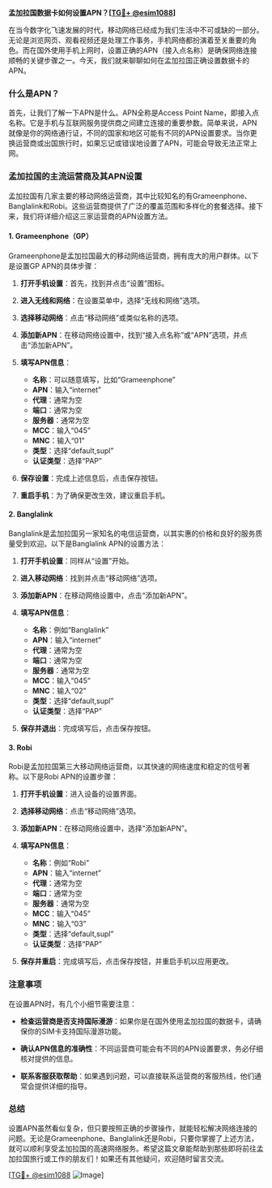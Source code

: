 **孟加拉国数据卡如何设置APN？[[TG💪+ @esim1088](https://t.me/s/esim1088)]**

在当今数字化飞速发展的时代，移动网络已经成为我们生活中不可或缺的一部分。无论是浏览网页、观看视频还是处理工作事务，手机网络都扮演着至关重要的角色。而在国外使用手机上网时，设置正确的APN（接入点名称）是确保网络连接顺畅的关键步骤之一。今天，我们就来聊聊如何在孟加拉国正确设置数据卡的APN。

### 什么是APN？

首先，让我们了解一下APN是什么。APN全称是Access Point Name，即接入点名称。它是手机与互联网服务提供商之间建立连接的重要参数。简单来说，APN就像是你的网络通行证，不同的国家和地区可能有不同的APN设置要求。当你更换运营商或出国旅行时，如果忘记或错误地设置了APN，可能会导致无法正常上网。

### 孟加拉国的主流运营商及其APN设置

孟加拉国有几家主要的移动网络运营商，其中比较知名的有Grameenphone、Banglalink和Robi。这些运营商提供了广泛的覆盖范围和多样化的套餐选择。接下来，我们将详细介绍这三家运营商的APN设置方法。

#### 1. Grameenphone（GP）

Grameenphone是孟加拉国最大的移动网络运营商，拥有庞大的用户群体。以下是设置GP APN的具体步骤：

1. **打开手机设置**：首先，找到并点击“设置”图标。
   
2. **进入无线和网络**：在设置菜单中，选择“无线和网络”选项。

3. **选择移动网络**：点击“移动网络”或类似名称的选项。

4. **添加新APN**：在移动网络设置中，找到“接入点名称”或“APN”选项，并点击“添加新APN”。

5. **填写APN信息**：
   - **名称**：可以随意填写，比如“Grameenphone”
   - **APN**：输入“internet”
   - **代理**：通常为空
   - **端口**：通常为空
   - **服务器**：通常为空
   - **MCC**：输入“045”
   - **MNC**：输入“01”
   - **类型**：选择“default,supl”
   - **认证类型**：选择“PAP”

6. **保存设置**：完成上述信息后，点击保存按钮。

7. **重启手机**：为了确保更改生效，建议重启手机。

#### 2. Banglalink

Banglalink是孟加拉国另一家知名的电信运营商，以其实惠的价格和良好的服务质量受到欢迎。以下是Banglalink APN的设置方法：

1. **打开手机设置**：同样从“设置”开始。

2. **进入移动网络**：找到并点击“移动网络”选项。

3. **添加新APN**：在移动网络设置中，点击“添加新APN”。

4. **填写APN信息**：
   - **名称**：例如“Banglalink”
   - **APN**：输入“internet”
   - **代理**：通常为空
   - **端口**：通常为空
   - **服务器**：通常为空
   - **MCC**：输入“045”
   - **MNC**：输入“02”
   - **类型**：选择“default,supl”
   - **认证类型**：选择“PAP”

5. **保存并退出**：完成填写后，点击保存按钮。

#### 3. Robi

Robi是孟加拉国第三大移动网络运营商，以其快速的网络速度和稳定的信号著称。以下是Robi APN的设置步骤：

1. **打开手机设置**：进入设备的设置界面。

2. **选择移动网络**：点击“移动网络”选项。

3. **添加新APN**：在移动网络设置中，选择“添加新APN”。

4. **填写APN信息**：
   - **名称**：例如“Robi”
   - **APN**：输入“internet”
   - **代理**：通常为空
   - **端口**：通常为空
   - **服务器**：通常为空
   - **MCC**：输入“045”
   - **MNC**：输入“03”
   - **类型**：选择“default,supl”
   - **认证类型**：选择“PAP”

5. **保存并重启**：完成填写后，点击保存按钮，并重启手机以应用更改。

### 注意事项

在设置APN时，有几个小细节需要注意：

- **检查运营商是否支持国际漫游**：如果你是在国外使用孟加拉国的数据卡，请确保你的SIM卡支持国际漫游功能。
  
- **确认APN信息的准确性**：不同运营商可能会有不同的APN设置要求，务必仔细核对提供的信息。

- **联系客服获取帮助**：如果遇到问题，可以直接联系运营商的客服热线，他们通常会提供详细的指导。

### 总结

设置APN虽然看似复杂，但只要按照正确的步骤操作，就能轻松解决网络连接的问题。无论是Grameenphone、Banglalink还是Robi，只要你掌握了上述方法，就可以顺利享受孟加拉国的高速网络服务。希望这篇文章能帮助到那些即将前往孟加拉国旅行或工作的朋友们！如果还有其他疑问，欢迎随时留言交流。

[[TG💪+ @esim1088](https://t.me/s/esim1088) ![Image](https://i.postimg.cc/4NQfJmqS/Snipaste-2025-05-13-00-14-12.png)]